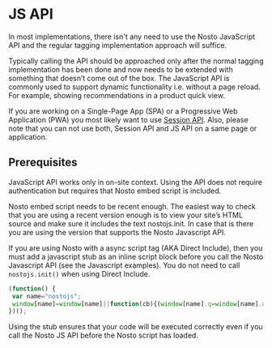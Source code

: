 # JS API

In most implementations, there isn't any need to use the Nosto JavaScript API and the regular tagging implementation approach will suffice.

Typically calling the API should be approached only after the normal tagging implementation has been done and now needs to be extended with something that doesn’t come out of the box. The JavaScript API is commonly used to support dynamic functionality i.e. without a page reload. For example, showing recommendations in a product quick view.

If you are working on a Single-Page App \(SPA\) or a Progressive Web Application \(PWA\) you most likely want to use [Session API](../../implement-nosto-on-a-single-page-app-session-api/implementation-guide-session-api/). Also, please note that you can not use both, Session API and JS API on a same page or application.

## Prerequisites

JavaScript API works only in on-site context. Using the API does not require authentication but requires that Nosto embed script is included.

Nosto embed script needs to be recent enough. The easiest way to check that you are using a recent version enough is to view your site’s HTML source and make sure it includes the text nostojs.init. In case that is there you are using the version that supports the Nosto Javascript API.

If you are using Nosto with a async script tag \(AKA Direct Include\), then you must add a javascript stub as an inline script block before you call the Nosto Javascript API \(see the Javascript examples\). You do not need to call `nostojs.init()` when using Direct Include.

```javascript
(function() {
 var name="nostojs";
 window[name]=window[name]||function(cb){(window[name].q=window[name].q||[]).push(cb);};
})();
```

Using the stub ensures that your code will be executed correctly even if you call the Nosto JS API before the Nosto script has loaded.

